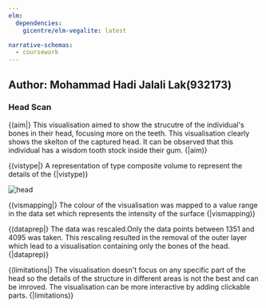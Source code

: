 ```yaml
---
elm:
  dependencies:
    gicentre/elm-vegalite: latest

narrative-schemas:
  - coursework
---
```


## Author: Mohammad Hadi Jalali Lak(932173)

### Head Scan

{(aim|} This visualisation aimed to show the strucutre of the individual's bones in their head, focusing more on the teeth. This visualisation clearly shows the skelton of the captured head. It can be observed that this individual has a wisdom tooth stock inside their gum.
{|aim)}

{(vistype|} A representation of type composite volume to represent the details of the
{|vistype)}

![head](head.gif)

{(vismapping|} The colour of the visualisation was mapped to a value range in the data set which represents the intensity of the surface
{|vismapping)}

{(dataprep|} The data was rescaled.Only the data points between 1351 and 4095 was taken. This rescaling resulted in the removal of the outer layer which lead to a visualisation containing only the bones of the head.
{|dataprep)}

{(limitations|} The visualisation doesn't focus on any specific part of the head so the details of the structure in different areas is not the best and can be imroved. The visualisation can be more interactive by adding clickable parts.
{|limitations)}
